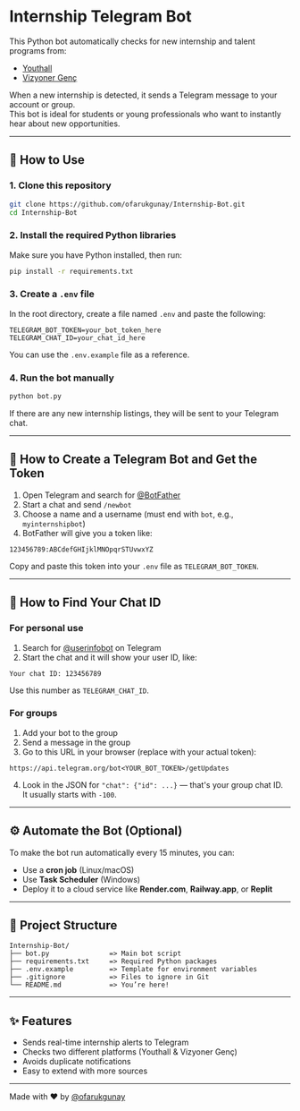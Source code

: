 # Internship Telegram Bot

This Python bot automatically checks for new internship and talent programs from:

- [Youthall](https://youthall.com/tr/talent-programs)
- [Vizyoner Genç](https://vizyonergenc.com/ilanlar)

When a new internship is detected, it sends a Telegram message to your account or group.  
This bot is ideal for students or young professionals who want to instantly hear about new opportunities.

---

## 🚀 How to Use

### 1. Clone this repository

```bash
git clone https://github.com/ofarukgunay/Internship-Bot.git
cd Internship-Bot
```

### 2. Install the required Python libraries

Make sure you have Python installed, then run:

```bash
pip install -r requirements.txt
```

### 3. Create a `.env` file

In the root directory, create a file named `.env` and paste the following:

```env
TELEGRAM_BOT_TOKEN=your_bot_token_here
TELEGRAM_CHAT_ID=your_chat_id_here
```

You can use the `.env.example` file as a reference.

### 4. Run the bot manually

```bash
python bot.py
```

If there are any new internship listings, they will be sent to your Telegram chat.

---

## 🤖 How to Create a Telegram Bot and Get the Token

1. Open Telegram and search for [@BotFather](https://t.me/BotFather)
2. Start a chat and send `/newbot`
3. Choose a name and a username (must end with `bot`, e.g., `myinternshipbot`)
4. BotFather will give you a token like:

```
123456789:ABCdefGHIjklMNOpqrSTUvwxYZ
```

Copy and paste this token into your `.env` file as `TELEGRAM_BOT_TOKEN`.

---

## 💬 How to Find Your Chat ID

### For personal use

1. Search for [@userinfobot](https://t.me/userinfobot) on Telegram
2. Start the chat and it will show your user ID, like:

```
Your chat ID: 123456789
```

Use this number as `TELEGRAM_CHAT_ID`.

### For groups

1. Add your bot to the group
2. Send a message in the group
3. Go to this URL in your browser (replace with your actual token):

```
https://api.telegram.org/bot<YOUR_BOT_TOKEN>/getUpdates
```

4. Look in the JSON for `"chat": {"id": ...}` — that's your group chat ID.  
It usually starts with `-100`.

---

## ⚙️ Automate the Bot (Optional)

To make the bot run automatically every 15 minutes, you can:

- Use a **cron job** (Linux/macOS)
- Use **Task Scheduler** (Windows)
- Deploy it to a cloud service like **Render.com**, **Railway.app**, or **Replit**

---

## 📁 Project Structure

```
Internship-Bot/
├── bot.py               => Main bot script
├── requirements.txt     => Required Python packages
├── .env.example         => Template for environment variables
├── .gitignore           => Files to ignore in Git
└── README.md            => You’re here!
```

---

## ✨ Features

- Sends real-time internship alerts to Telegram
- Checks two different platforms (Youthall & Vizyoner Genç)
- Avoids duplicate notifications
- Easy to extend with more sources

---

Made with ❤️ by [@ofarukgunay](https://github.com/ofarukgunay)
```
